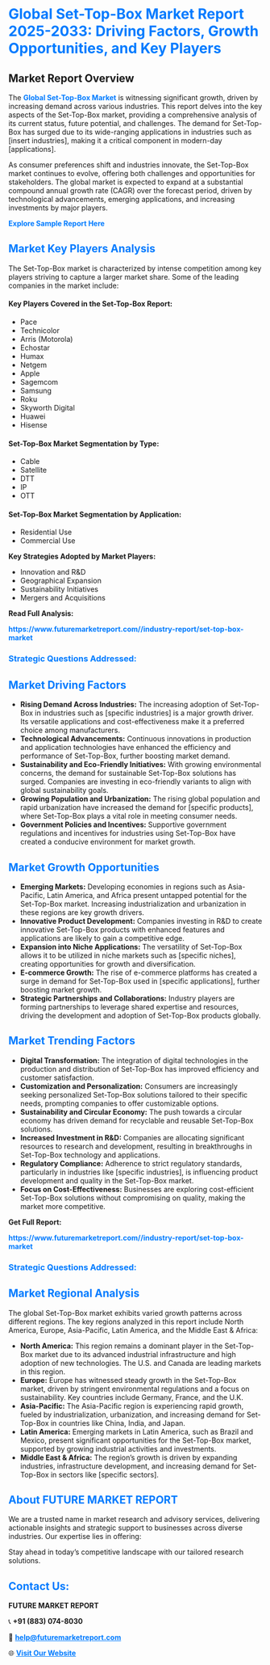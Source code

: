 <h1 style="color: #007BFF;">Global Set-Top-Box Market Report 2025-2033: Driving Factors, Growth Opportunities, and Key Players</h1>

<section id="overview">
<h2>Market Report Overview</h2>
<p>The <a href="https://www.futuremarketreport.com//industry-report/set-top-box-market" style="color: #007BFF; text-decoration: none;"><strong>Global Set-Top-Box Market</strong></a> is witnessing significant growth, driven by increasing demand across various industries. This report delves into the key aspects of the Set-Top-Box market, providing a comprehensive analysis of its current status, future potential, and challenges. The demand for Set-Top-Box has surged due to its wide-ranging applications in industries such as [insert industries], making it a critical component in modern-day [applications].</p>
<p>As consumer preferences shift and industries innovate, the Set-Top-Box market continues to evolve, offering both challenges and opportunities for stakeholders. The global market is expected to expand at a substantial compound annual growth rate (CAGR) over the forecast period, driven by technological advancements, emerging applications, and increasing investments by major players.</p>
</section>

<section id="overview">
<p><a href="https://www.futuremarketreport.com//request-sample/reportId=82144" style="color: #007BFF; text-decoration: none;"><strong>Explore Sample Report Here</strong></a></p>
</section>

<section id="key-players">
<h2 style="color: #007BFF;">Market Key Players Analysis</h2>
<p>The Set-Top-Box market is characterized by intense competition among key players striving to capture a larger market share. Some of the leading companies in the market include:</p>
<h4>Key Players Covered in the Set-Top-Box Report:</h4>
<ul><li>Pace</li><li>Technicolor</li><li>Arris (Motorola)</li><li>Echostar</li><li>Humax</li><li>Netgem</li><li>Apple</li><li>Sagemcom</li><li>Samsung</li><li>Roku</li><li>Skyworth Digital</li><li>Huawei</li><li>Hisense</li></ul>
<h4>Set-Top-Box Market Segmentation by Type:</h4>
<ul><li>Cable</li><li>Satellite</li><li>DTT</li><li>IP</li><li>OTT</li></ul>

<h4>Set-Top-Box Market Segmentation by Application:</h4>
<ul><li>Residential Use</li><li>Commercial Use</li></ul>
<p><strong>Key Strategies Adopted by Market Players:</strong></p>
<ul>
<li>Innovation and R&D</li>
<li>Geographical Expansion</li>
<li>Sustainability Initiatives</li>
<li>Mergers and Acquisitions</li>
</ul>
</section>

<section>
<p><strong>Read Full Analysis: </strong></p><a href="https://www.futuremarketreport.com//industry-report/set-top-box-market" style="color: #007BFF; text-decoration: none;"><strong>https://www.futuremarketreport.com//industry-report/set-top-box-market</strong></a>
<h3 style="color: #007BFF;">Strategic Questions Addressed:</h3>
</section>

<section id="driving-factors">
<h2 style="color: #007BFF;">Market Driving Factors</h2>
<ul>
<li><strong>Rising Demand Across Industries:</strong> The increasing adoption of Set-Top-Box in industries such as [specific industries] is a major growth driver. Its versatile applications and cost-effectiveness make it a preferred choice among manufacturers.</li>
<li><strong>Technological Advancements:</strong> Continuous innovations in production and application technologies have enhanced the efficiency and performance of Set-Top-Box, further boosting market demand.</li>
<li><strong>Sustainability and Eco-Friendly Initiatives:</strong> With growing environmental concerns, the demand for sustainable Set-Top-Box solutions has surged. Companies are investing in eco-friendly variants to align with global sustainability goals.</li>
<li><strong>Growing Population and Urbanization:</strong> The rising global population and rapid urbanization have increased the demand for [specific products], where Set-Top-Box plays a vital role in meeting consumer needs.</li>
<li><strong>Government Policies and Incentives:</strong> Supportive government regulations and incentives for industries using Set-Top-Box have created a conducive environment for market growth.</li>
</ul>
</section>

<section id="growth-opportunities">
<h2 style="color: #007BFF;">Market Growth Opportunities</h2>
<ul>
<li><strong>Emerging Markets:</strong> Developing economies in regions such as Asia-Pacific, Latin America, and Africa present untapped potential for the Set-Top-Box market. Increasing industrialization and urbanization in these regions are key growth drivers.</li>
<li><strong>Innovative Product Development:</strong> Companies investing in R&D to create innovative Set-Top-Box products with enhanced features and applications are likely to gain a competitive edge.</li>
<li><strong>Expansion into Niche Applications:</strong> The versatility of Set-Top-Box allows it to be utilized in niche markets such as [specific niches], creating opportunities for growth and diversification.</li>
<li><strong>E-commerce Growth:</strong> The rise of e-commerce platforms has created a surge in demand for Set-Top-Box used in [specific applications], further boosting market growth.</li>
<li><strong>Strategic Partnerships and Collaborations:</strong> Industry players are forming partnerships to leverage shared expertise and resources, driving the development and adoption of Set-Top-Box products globally.</li>
</ul>
</section>

<section id="trending-factors">
<h2 style="color: #007BFF;">Market Trending Factors</h2>
<ul>
<li><strong>Digital Transformation:</strong> The integration of digital technologies in the production and distribution of Set-Top-Box has improved efficiency and customer satisfaction.</li>
<li><strong>Customization and Personalization:</strong> Consumers are increasingly seeking personalized Set-Top-Box solutions tailored to their specific needs, prompting companies to offer customizable options.</li>
<li><strong>Sustainability and Circular Economy:</strong> The push towards a circular economy has driven demand for recyclable and reusable Set-Top-Box solutions.</li>
<li><strong>Increased Investment in R&D:</strong> Companies are allocating significant resources to research and development, resulting in breakthroughs in Set-Top-Box technology and applications.</li>
<li><strong>Regulatory Compliance:</strong> Adherence to strict regulatory standards, particularly in industries like [specific industries], is influencing product development and quality in the Set-Top-Box market.</li>
<li><strong>Focus on Cost-Effectiveness:</strong> Businesses are exploring cost-efficient Set-Top-Box solutions without compromising on quality, making the market more competitive.</li>
</ul>
</section>

<section>
<p><strong>Get Full Report: </strong></p><a href="https://www.futuremarketreport.com//industry-report/set-top-box-market" style="color: #007BFF; text-decoration: none;"><strong>https://www.futuremarketreport.com//industry-report/set-top-box-market</strong></a>
<h3 style="color: #007BFF;">Strategic Questions Addressed:</h3>
</section>


<section id="regional-analysis">
<h2 style="color: #007BFF;">Market Regional Analysis</h2>
<p>The global Set-Top-Box market exhibits varied growth patterns across different regions. The key regions analyzed in this report include North America, Europe, Asia-Pacific, Latin America, and the Middle East & Africa:</p>
<ul>
<li><strong>North America:</strong> This region remains a dominant player in the Set-Top-Box market due to its advanced industrial infrastructure and high adoption of new technologies. The U.S. and Canada are leading markets in this region.</li>
<li><strong>Europe:</strong> Europe has witnessed steady growth in the Set-Top-Box market, driven by stringent environmental regulations and a focus on sustainability. Key countries include Germany, France, and the U.K.</li>
<li><strong>Asia-Pacific:</strong> The Asia-Pacific region is experiencing rapid growth, fueled by industrialization, urbanization, and increasing demand for Set-Top-Box in countries like China, India, and Japan.</li>
<li><strong>Latin America:</strong> Emerging markets in Latin America, such as Brazil and Mexico, present significant opportunities for the Set-Top-Box market, supported by growing industrial activities and investments.</li>
<li><strong>Middle East & Africa:</strong> The region’s growth is driven by expanding industries, infrastructure development, and increasing demand for Set-Top-Box in sectors like [specific sectors].</li>
</ul>
</section>

<footer>
<h2 style="color: #007BFF;">About FUTURE MARKET REPORT</h2>
<p>We are a trusted name in market research and advisory services, delivering actionable insights and strategic support to businesses across diverse industries. Our expertise lies in offering:</p>

<p>Stay ahead in today’s competitive landscape with our tailored research solutions.</p>

<h2 style="color: #007BFF;">Contact Us:</h2>
<p><strong>FUTURE MARKET REPORT</strong></p>
<p>📞 <strong>+91 (883) 074-8030</strong></p>
<p>📧 <strong><a href="mailto:help@futuremarketreport.com" style="color: #007BFF;">help@futuremarketreport.com</a></strong></p>
<p>🌐 <strong><a href="https://www.futuremarketreport.com/" style="color: #007BFF;">Visit Our Website</a></strong></p>
</footer>